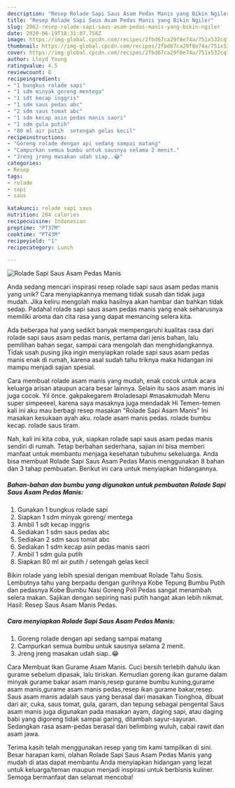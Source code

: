 ```yaml
---
description: "Resep Rolade Sapi Saus Asam Pedas Manis yang Bikin Ngiler"
title: "Resep Rolade Sapi Saus Asam Pedas Manis yang Bikin Ngiler"
slug: 2062-resep-rolade-sapi-saus-asam-pedas-manis-yang-bikin-ngiler
date: 2020-06-19T18:31:07.758Z
image: https://img-global.cpcdn.com/recipes/2fbd67ca29f8e74a/751x532cq70/rolade-sapi-saus-asam-pedas-manis-foto-resep-utama.jpg
thumbnail: https://img-global.cpcdn.com/recipes/2fbd67ca29f8e74a/751x532cq70/rolade-sapi-saus-asam-pedas-manis-foto-resep-utama.jpg
cover: https://img-global.cpcdn.com/recipes/2fbd67ca29f8e74a/751x532cq70/rolade-sapi-saus-asam-pedas-manis-foto-resep-utama.jpg
author: Lloyd Young
ratingvalue: 4.5
reviewcount: 8
recipeingredient:
- "1 bungkus rolade sapi"
- "1 sdm minyak goreng mentega"
- "1 sdt kecap inggris"
- "1 sdm saus pedas abc"
- "2 sdm saus tomat abc"
- "1 sdm kecap asin pedas manis saori"
- "1 sdm gula putih"
- "80 ml air putih  setengah gelas kecil"
recipeinstructions:
- "Goreng rolade dengan api sedang sampai matang"
- "Campurkan semua bumbu untuk sausnya selama 2 menit."
- "Jreng jreng masakan udah siap..😂"
categories:
- Resep
tags:
- rolade
- sapi
- saus

katakunci: rolade sapi saus 
nutrition: 284 calories
recipecuisine: Indonesian
preptime: "PT37M"
cooktime: "PT43M"
recipeyield: "1"
recipecategory: Lunch

---
```



![Rolade Sapi Saus Asam Pedas Manis](https://img-global.cpcdn.com/recipes/2fbd67ca29f8e74a/751x532cq70/rolade-sapi-saus-asam-pedas-manis-foto-resep-utama.jpg)

Anda sedang mencari inspirasi resep rolade sapi saus asam pedas manis yang unik? Cara menyiapkannya memang tidak susah dan tidak juga mudah. Jika keliru mengolah maka hasilnya akan hambar dan bahkan tidak sedap. Padahal rolade sapi saus asam pedas manis yang enak seharusnya memiliki aroma dan cita rasa yang dapat memancing selera kita.

Ada beberapa hal yang sedikit banyak mempengaruhi kualitas rasa dari rolade sapi saus asam pedas manis, pertama dari jenis bahan, lalu pemilihan bahan segar, sampai cara mengolah dan menghidangkannya. Tidak usah pusing jika ingin menyiapkan rolade sapi saus asam pedas manis enak di rumah, karena asal sudah tahu triknya maka hidangan ini mampu menjadi sajian spesial.

Cara membuat rolade asam manis yang mudah, enak cocok untuk acara keluarga arisan ataupun acara besar lainnya. Selain itu saos asam manis ini juga cocok. Yıl önce. gakpakegarem #roladesapi #masakmudah Menu super simpeeeel, karena saya masaknya juga mendadak Hi Temen-temen kali ini aku mau berbagi resep masakan &#34;Rolade Sapi Asam Manis&#34; Ini masakan kesukaan ayah aku. rolade asam manis pedas. rolade bumbu kecap. rolade saus tiram.


Nah, kali ini kita coba, yuk, siapkan rolade sapi saus asam pedas manis sendiri di rumah. Tetap berbahan sederhana, sajian ini bisa memberi manfaat untuk membantu menjaga kesehatan tubuhmu sekeluarga. Anda bisa membuat Rolade Sapi Saus Asam Pedas Manis menggunakan 8 bahan dan 3 tahap pembuatan. Berikut ini cara untuk menyiapkan hidangannya.

<!--inarticleads1-->

##### Bahan-bahan dan bumbu yang digunakan untuk pembuatan Rolade Sapi Saus Asam Pedas Manis:

1. Gunakan 1 bungkus rolade sapi
1. Siapkan 1 sdm minyak goreng/ mentega
1. Ambil 1 sdt kecap inggris
1. Sediakan 1 sdm saus pedas abc
1. Sediakan 2 sdm saus tomat abc
1. Sediakan 1 sdm kecap asin pedas manis saori
1. Ambil 1 sdm gula putih
1. Siapkan 80 ml air putih / setengah gelas kecil


Bikin rolade yang lebih spesial dengan membuat Rolade Tahu Sosis. Lembutnya tahu yang berpadu dengan gurihnya Kobe Tepung Bumbu Putih dan pedasnya Kobe Bumbu Nasi Goreng Poll Pedas sangat menambah selera makan. Sajikan dengan sepiring nasi putih hangat akan lebih nikmat. Hasil: Resep Saus Asam Manis Pedas. 

<!--inarticleads2-->

##### Cara menyiapkan Rolade Sapi Saus Asam Pedas Manis:

1. Goreng rolade dengan api sedang sampai matang
1. Campurkan semua bumbu untuk sausnya selama 2 menit.
1. Jreng jreng masakan udah siap..😂


Cara Membuat Ikan Gurame Asam Manis. Cuci bersih terlebih dahulu ikan gurame sebelum dipasak, lalu tiriskan. Kemudian goreng ikan gurame dalam minyak gurame bakar asam manis,resep gurame bumbu kuning,gurame asam manis,gurame asam manis pedas,resep ikan gurame bakar,resep. Saus asam manis adalah saus yang berasal dari masakan Tionghoa, dibuat dari air, cuka, saus tomat, gula, garam, dan tepung sebagai pengental Saus asam manis juga digunakan pada masakan ayam, daging sapi, atau daging babi yang digoreng tidak sampai garing, ditambah sayur-sayuran. Sedangkan rasa asam-pedas berasal dari belimbing wuluh, cabai rawit dan asam jawa. 

Terima kasih telah menggunakan resep yang tim kami tampilkan di sini. Besar harapan kami, olahan Rolade Sapi Saus Asam Pedas Manis yang mudah di atas dapat membantu Anda menyiapkan hidangan yang lezat untuk keluarga/teman maupun menjadi inspirasi untuk berbisnis kuliner. Semoga bermanfaat dan selamat mencoba!
